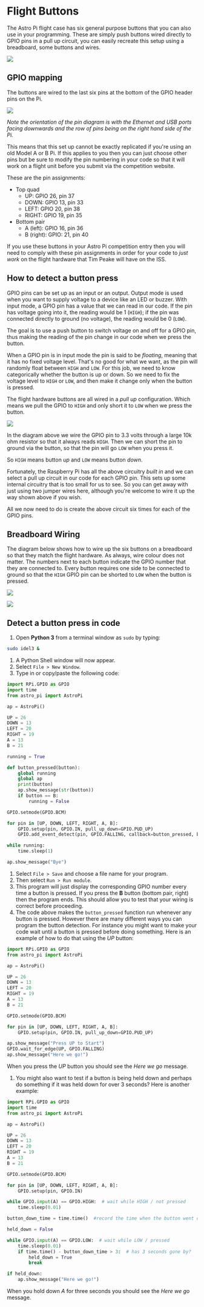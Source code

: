 # Flight Buttons

The Astro Pi flight case has six general purpose buttons that you can also use in your programming. These are simply push buttons wired directly to GPIO pins in a pull up circuit, you can easily recreate this setup using a breadboard, some buttons and wires.

  ![](images/flight_buttons.jpg)
  
## GPIO mapping

The buttons are wired to the last six pins at the bottom of the GPIO header pins on the Pi.

  ![](images/buttons_GPIO.png)
  
  *Note the orientation of the pin diagram is with the Ethernet and USB ports facing downwards and the row of pins being on the right hand side of the Pi.*
  
This means that this set up cannot be exactly replicated if you're using an old Model A or B Pi. If this applies to you then you can just choose other pins but be sure to modify the pin numbering in your code so that it will work on a flight unit before you submit via the competition website.

These are the pin assignments:

- Top quad
  - UP: GPIO 26, pin 37
  - DOWN: GPIO 13, pin 33
  - LEFT: GPIO 20, pin 38
  - RIGHT: GPIO 19, pin 35
- Bottom pair
  - A (left): GPIO 16, pin 36
  - B (right): GPIO: 21, pin 40

If you use these buttons in your Astro Pi competition entry then you will need to comply with these pin assignments in order for your code to *just work* on the flight hardware that Tim Peake will have on the ISS.
  
## How to detect a button press

GPIO pins can be set up as an input or an output. Output mode is used when you want to supply voltage to a device like an LED or buzzer. With input mode, a GPIO pin has a value that we can read in our code. If the pin has voltage going into it, the reading would be 1 (`HIGH`); if the pin was connected directly to ground (no voltage), the reading would be 0 (`LOW`).

The goal is to use a push button to switch voltage on and off for a GPIO pin, thus making the reading of the pin change in our code when we press the button.

When a GPIO pin is in input mode the pin is said to be *floating*, meaning that it has no fixed voltage level. That's no good for what we want, as the pin will randomly float between `HIGH` and `LOW`. For this job, we need to know categorically whether the button is up or down. So we need to fix the voltage level to `HIGH` or `LOW`, and then make it change only when the button is pressed.

The flight hardware buttons are all wired in a *pull up* configuration. Which means we pull the GPIO to `HIGH` and only short it to `LOW` when we press the button.

  ![](images/pull_up.png)
  
  In the diagram above we wire the GPIO pin to 3.3 volts through a large 10k ohm resistor so that it always reads `HIGH`. Then we can short the pin to ground via the button, so that the pin will go `LOW` when you press it.
  
  So `HIGH` means button *up* and `LOW` means button *down*.
  
Fortunately, the Raspberry Pi has all the above circuitry *built in* and we can select a pull up circuit in our code for each GPIO pin. This sets up some internal circuitry that is too small for us to see. So you can get away with just using two jumper wires here, although you're welcome to wire it up the way shown above if you wish.

All we now need to do is create the above circuit six times for each of the GPIO pins.
  
## Breadboard Wiring

The diagram below shows how to wire up the six buttons on a breadboard so that they match the flight hardware. As always, wire colour does not matter. The numbers next to each button indicate the GPIO number that they are connected to. Every button requires one side to be connected to ground so that the `HIGH` GPIO pin can be shorted to `LOW` when the button is pressed.

  ![](images/buttons_breadboard.png)
  
  ![](images/buttons_GPIO_small.png)

## Detect a button press in code

1. Open **Python 3** from a terminal window as `sudo` by typing:
  
  ```bash
  sudo idel3 &
  ```
  
1. A Python Shell window will now appear.
1. Select `File > New Window`.
1. Type in or copy/paste the following code:

  ```python
  import RPi.GPIO as GPIO
  import time
  from astro_pi import AstroPi
  
  ap = AstroPi()
  
  UP = 26
  DOWN = 13
  LEFT = 20
  RIGHT = 19
  A = 13
  B = 21  
  
  running = True
  
  def button_pressed(button):
      global running
      global ap
      print(button)
      ap.show_message(str(button))
      if button == B:
          running = False

  GPIO.setmode(GPIO.BCM)
  
  for pin in [UP, DOWN, LEFT, RIGHT, A, B]:
      GPIO.setup(pin, GPIO.IN, pull_up_down=GPIO.PUD_UP)
      GPIO.add_event_detect(pin, GPIO.FALLING, callback=button_pressed, bouncetime=100)
  
  while running:
      time.sleep(1)
  
  ap.show_message("Bye")
  ```

1. Select `File > Save` and choose a file name for your program.
1. Then select `Run > Run module`.
1. This program will just display the corresponding GPIO number every time a button is pressed. If you press the **B** button (bottom pair, right) then the program ends. This should allow you to test that your wiring is correct before proceeding.
1. The code above makes the `button_pressed` function run whenever any button is pressed. However there are many different ways you can program the button detection. For instance you might want to make your code wait until a button is pressed before doing something. Here is an example of how to do that using the *UP* button: 

  ```python
  import RPi.GPIO as GPIO
  from astro_pi import AstroPi
  
  ap = AstroPi()
  
  UP = 26
  DOWN = 13
  LEFT = 20
  RIGHT = 19
  A = 13
  B = 21  
  
  GPIO.setmode(GPIO.BCM)
  
  for pin in [UP, DOWN, LEFT, RIGHT, A, B]:
      GPIO.setup(pin, GPIO.IN, pull_up_down=GPIO.PUD_UP)
  
  ap.show_message("Press UP to Start")
  GPIO.wait_for_edge(UP, GPIO.FALLING)
  ap.show_message("Here we go!")
  ```
  
  When you press the *UP* button you should see the *Here we go* message.

1. You might also want to test if a button is being held down and perhaps do something if it was held down for over 3 seconds? Here is another example:

  ```python
  import RPi.GPIO as GPIO
  import time
  from astro_pi import AstroPi
  
  ap = AstroPi()
  
  UP = 26
  DOWN = 13
  LEFT = 20
  RIGHT = 19
  A = 13
  B = 21  
  
  GPIO.setmode(GPIO.BCM)
  
  for pin in [UP, DOWN, LEFT, RIGHT, A, B]:
      GPIO.setup(pin, GPIO.IN)
  
  while GPIO.input(A) == GPIO.HIGH:  # wait while HIGH / not pressed
      time.sleep(0.01)
  
  button_down_time = time.time()  #record the time when the button went down
  
  held_down = False
  
  while GPIO.input(A) == GPIO.LOW:  # wait while LOW / pressed
      time.sleep(0.01)
      if time.time() - button_down_time > 3:  # has 3 seconds gone by?
          held_down = True
          break
  
  if held_down:
      ap.show_message("Here we go!")
  ```
  
  When you hold down *A* for three seconds you should see the *Here we go* message.
